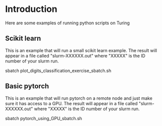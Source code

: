 # Introduction

Here are some examples of running python scripts on Turing

## Scikit learn

This is an example that will run a small scikit learn example. The result will appear in a file called "slurm-XXXXXX.out"
where "XXXXX" is the ID number of your slurm run.

sbatch plot_digits_classification_exercise_sbatch.sh

## Basic pytorch

This is an example that will run pytorch on a remote node and just make sure it
has access to a GPU. The result will appear in a file called "slurm-XXXXXX.out"
where "XXXXX" is the ID number of your slurm run.

sbatch pytorch_using_GPU_sbatch.sh
